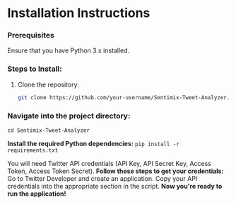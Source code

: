 # Installation Instructions

### Prerequisites
Ensure that you have Python 3.x installed.

### Steps to Install:
1. Clone the repository:
   ```bash
   git clone https://github.com/your-username/Sentimix-Tweet-Analyzer.git
   
### Navigate into the project directory:

 `cd Sentimix-Tweet-Analyzer
`

**Install the required Python dependencies:**
`pip install -r requirements.txt`


You will need Twitter API credentials (API Key, API Secret Key, Access Token, Access Token Secret).
**Follow these steps to get your credentials:**
Go to Twitter Developer and create an application.
Copy your API credentials into the appropriate section in the script.
**Now you're ready to run the application!**

